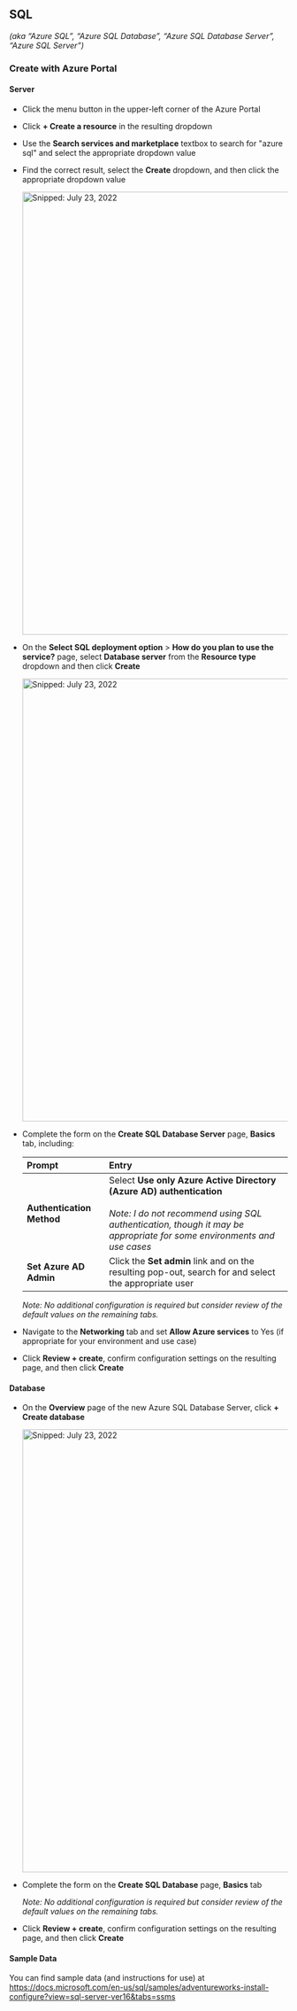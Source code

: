 ## SQL
_(aka “Azure SQL”, “Azure SQL Database”, “Azure SQL Database Server”, “Azure SQL Server”)_

### Create with Azure Portal

#### Server

* Click the menu button in the upper-left corner of the Azure Portal
* Click **+ Create a resource** in the resulting dropdown
* Use the **Search services and marketplace** textbox to search for "azure sql" and select the appropriate dropdown value
* Find the correct result, select the **Create** dropdown, and then click the appropriate dropdown value

  <img src="https://user-images.githubusercontent.com/44923999/180610756-3263f92c-a42d-4d2e-b841-2a5d32432237.png" width="800" title="Snipped: July 23, 2022" />

* On the **Select SQL deployment option** > **How do you plan to use the service?** page, select **Database server** from the **Resource type** dropdown and then click **Create**<br>
 
  <img src="https://user-images.githubusercontent.com/44923999/180610666-c30e773c-7184-40c6-8669-84deea5252ed.png" width="800" title="Snipped: July 23, 2022" />

* Complete the form on the **Create SQL Database Server** page, **Basics** tab, including:

    Prompt | Entry
    :----- | :-----
    **Authentication Method** | Select **Use only Azure Active Directory (Azure AD) authentication**<br><br>_Note: I do not recommend using SQL authentication, though it may be appropriate for some environments and use cases_
    **Set Azure AD Admin** | Click the **Set admin** link and on the resulting pop-out, search for and select the appropriate user

  _Note: No additional configuration is required but consider review of the default values on the remaining tabs._

* Navigate to the **Networking** tab and set **Allow Azure services** to Yes (if appropriate for your environment and use case)

* Click **Review + create**, confirm configuration settings on the resulting page, and then click **Create**

#### Database

* On the **Overview** page of the new Azure SQL Database Server, click **+ Create database**

  <img src="https://user-images.githubusercontent.com/44923999/180611032-07d6c068-5a13-462b-a88a-7e3b3c465e83.png" width="800" title="Snipped: July 23, 2022" />

* Complete the form on the **Create SQL Database** page, **Basics** tab

  _Note: No additional configuration is required but consider review of the default values on the remaining tabs._
  
* Click **Review + create**, confirm configuration settings on the resulting page, and then click **Create**

#### Sample Data
You can find sample data (and instructions for use) at https://docs.microsoft.com/en-us/sql/samples/adventureworks-install-configure?view=sql-server-ver16&tabs=ssms
